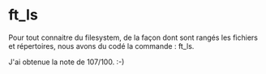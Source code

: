 # ft_ls

Pour tout connaitre du filesystem, de la façon dont sont rangés les fichiers et répertoires,
nous avons du codé la commande : ft_ls.

J'ai obtenue la note de 107/100. :-)

